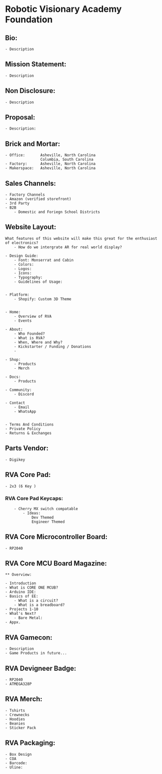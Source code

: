 # Robotic Visionary Academy Foundation


## Bio:
    - Description

## Mission Statement:
    - Description

## Non Disclosure:
    - Description


## Proposal:
    - Description:

## Brick and Mortar:
    - Office:       Asheville, North Carolina
                    Columbia, South Carolina
    - Factory:      Asheville, North Carolina
    - Makerspace:   Asheville, North Carolina


## Sales Channels:

    - Factory Channels
    - Amazon (verified storefront)
    - 3rd Party
    - B2B
        - Domestic and Foriegn School Districts


## Website Layout:

    What features of this website will make this great for the enthusiast of electronics?
        - How do we intergrate AR for real world display?

    - Design Guide: 
        - Font: Monserrat and Cabin
        - Colors: 
        - Logos:
        - Icons:
        - Typography:
        - Guidelines of Usage:
        

    - Platform:
        - Shopify: Custom 3D Theme


    - Home:
        - Overview of RVA
        - Events

    - About:
        - Who Founded?
        - What is RVA?
        - When, Where and Why?
        - Kickstarter / Funding / Donations 
        -

    - Shop:
        - Products
        - Merch

    - Docs:
        - Products

    - Community:
        - Discord 

    - Contact
        - Email
        - WhatsApp


    - Terms And Conditions
    - Private Policy
    - Returns & Exchanges


## Parts Vendor:
    - Digikey


## RVA Core Pad:
    - 2x3 (6 Key )


###  RVA Core Pad Keycaps:
        - Cherry MX switch compatable
            - Ideas:    
                Dev Themed
                Engineer Themed


## RVA Core Microcontroller Board:
    - RP2040


## RVA Core MCU Board Magazine:

    ** Overview:

    - Introduction
    - What is CORE ONE MCUB?
    - Arduino IDE:
    - Basics of EE:
        - What is a circuit?
        - What is a breadboard?
    - Projects 1-10
    - What's Next?
        - Bare Metal:
    - Appx.
    

## RVA Gamecon:
    - Description
    - Game Products in future...


## RVA Devigneer Badge:
    - RP2040
    - ATMEGA328P





## RVA Merch:
    - Tshirts
    - Crewnecks
    - Hoodies
    - Beanies
    - Sticker Pack


## RVA Packaging:
    - Box Design
    - COA
    - Barcode:
    - Uline:






    








        








